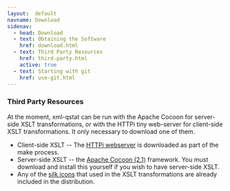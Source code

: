 ```yaml
---
layout:  default
navname: Download
sidenav:
  - head: Download
  - text: Obtaining the Software
    href: download.html
  - text: Third Party Resources
    href: third-party.html
    active: true
  - text: Starting with git
    href: use-git.html
---
```


### Third Party Resources

At the moment, xml-qstat can be run with the Apache Cocoon for server-side
XSLT transformations, or with the HTTPi tiny web-server for client-side
XSLT transformations. It only necessary to download one of them.

- Client-side XSLT -- The [HTTPi webserver](http://www.floodgap.com/httpi/)
  is downloaded as part of the make process.
- Server-side XSLT -- the [Apache Cocoon (2.1)](http://cocoon.apache.org/2.1/)
  framework. You must download and install this yourself if you wish to
  have server-side XSLT.
- Any of the [silk icons](http://www.famfamfam.com/lab/icons/silk/)
  that used in the XSLT transformations are already included in the
  distribution.

